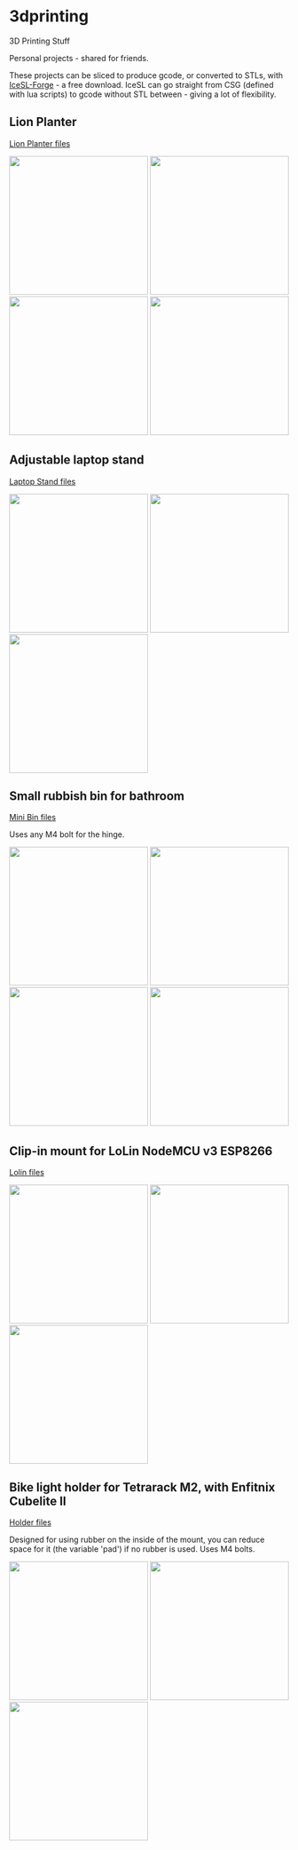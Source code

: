 # 3dprinting
3D Printing Stuff

Personal projects - shared for friends.

These projects can be sliced to produce gcode, or converted to STLs, with [IceSL-Forge](https://icesl.loria.fr/download/) - a free download. IceSL can go straight from CSG (defined with lua scripts) to gcode without STL between - giving a lot of flexibility.

## Lion Planter

[Lion Planter files](ICESL%20models/20210814%20lion%20planter)

<img src="https://github.com/j842/3dprinting/blob/main/2022/ICESL%20models/20210814%20lion%20planter/planter1.JPG" height="250">  <img src="https://github.com/j842/3dprinting/blob/main/ICESL%20models/20210814%20lion%20planter/planter3.jpg" height="250"> <img src="https://github.com/j842/3dprinting/blob/main/2022/ICESL%20models/20210814%20lion%20planter/planter4.JPG" height="250"> <img src="https://github.com/j842/3dprinting/blob/main/ICESL%20models/20210814%20lion%20planter/planter5.jpg" height="250"> 


## Adjustable laptop stand

[Laptop Stand files](ICESL%20models/20210918%20Laptop%20Stand)

<img src="https://github.com/j842/3dprinting/blob/main/ICESL%20models/20210918%20Laptop%20Stand/stand1.jpg" height="250">   <img src="https://github.com/j842/3dprinting/blob/main/ICESL%20models/20210918%20Laptop%20Stand/stand2.jpg" height="250">   <img src="https://github.com/j842/3dprinting/blob/main/ICESL%20models/20210918%20Laptop%20Stand/stand3.jpg" height="250">


## Small rubbish bin for bathroom

[Mini Bin files](ICESL%20models/20210606%20Mini%20Bathroom%20Bin)

Uses any M4 bolt for the hinge.

 <img src="https://github.com/j842/3dprinting/blob/main/ICESL%20models/20210606%20Mini%20Bathroom%20Bin/model%20pic.jpg" height="250">   <img src="https://github.com/j842/3dprinting/blob/main/ICESL%20models/20210606%20Mini%20Bathroom%20Bin/model%20pic%20minibin_two.JPG" height="250">  <img src="https://github.com/j842/3dprinting/blob/main/ICESL%20models/20210606%20Mini%20Bathroom%20Bin/model3.jpg" height="250">  <img src="https://github.com/j842/3dprinting/blob/main/ICESL%20models/20210606%20Mini%20Bathroom%20Bin/model4.jpg" height="250">


## Clip-in mount for LoLin NodeMCU v3 ESP8266 

[Lolin files](ICESL%20models/20210713%20LolinNodeMCUv3)

 <img src="https://github.com/j842/3dprinting/blob/main/ICESL%20models/20210713%20LolinNodeMCUv3/holder.jpg" height="250">    <img src="https://github.com/j842/3dprinting/blob/main/ICESL%20models/20210713%20LolinNodeMCUv3/holder2.jpg" height="250">    <img src="https://github.com/j842/3dprinting/blob/main/ICESL%20models/20210713%20LolinNodeMCUv3/holder3.jpg" height="250">


## Bike light holder for Tetrarack M2, with Enfitnix Cubelite II

[Holder files](ICESL%20models/20210604%20Rear%20Bike%20Light%20Holder)

Designed for using rubber on the inside of the mount, you can reduce space for it (the variable 'pad') if no rubber is used. Uses M4 bolts.

<img src="https://github.com/j842/3dprinting/blob/main/ICESL%20models/20210604%20Rear%20Bike%20Light%20Holder/holder1.JPG" height="250">   <img src="https://github.com/j842/3dprinting/blob/main/ICESL%20models/20210604%20Rear%20Bike%20Light%20Holder/holder2.JPG" height="250">  <img src="https://github.com/j842/3dprinting/blob/main/ICESL%20models/20210604%20Rear%20Bike%20Light%20Holder/holder3.JPG" height="250"> 
